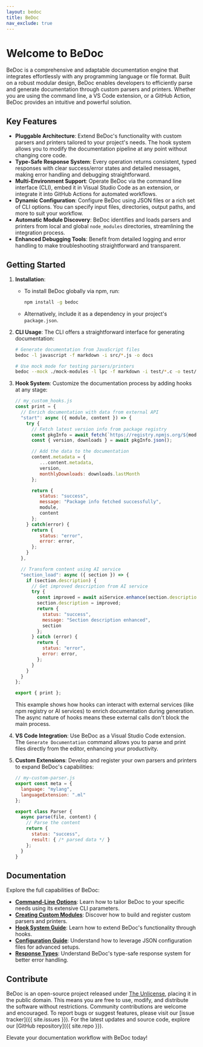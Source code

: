```yaml
---
layout: bedoc
title: BeDoc
nav_exclude: true
---
```


# Welcome to BeDoc

BeDoc is a comprehensive and adaptable documentation engine that integrates
effortlessly with any programming language or file format. Built on a robust
modular design, BeDoc enables developers to efficiently parse and generate
documentation through custom parsers and printers. Whether you are using the
command line, a VS Code extension, or a GitHub Action, BeDoc provides an intuitive
and powerful solution.

## Key Features

- **Pluggable Architecture**: Extend BeDoc's functionality with custom parsers and
  printers tailored to your project's needs. The hook system allows you to modify
  the documentation pipeline at any point without changing core code.
- **Type-Safe Response System**: Every operation returns consistent, typed
  responses with clear success/error states and detailed messages, making error
  handling and debugging straightforward.
- **Multi-Environment Support**: Operate BeDoc via the command line interface
  (CLI), embed it in Visual Studio Code as an extension, or integrate it into
  GitHub Actions for automated workflows.
- **Dynamic Configuration**: Configure BeDoc using JSON files or a rich set of CLI
  options. You can specify input files, directories, output paths, and more to
  suit your workflow.
- **Automatic Module Discovery**: BeDoc identifies and loads parsers and printers
  from local and global `node_modules` directories, streamlining the integration
  process.
- **Enhanced Debugging Tools**: Benefit from detailed logging and error handling
  to make troubleshooting straightforward and transparent.

## Getting Started

1. **Installation**:
   - To install BeDoc globally via npm, run:
     ```bash
     npm install -g bedoc
     ```
   - Alternatively, include it as a dependency in your project's `package.json`.

2. **CLI Usage**:
   The CLI offers a straightforward interface for generating documentation:
   ```bash
   # Generate documentation from JavaScript files
   bedoc -l javascript -f markdown -i src/*.js -o docs

   # Use mock mode for testing parsers/printers
   bedoc --mock ./mock-modules -l lpc -f markdown -i test/*.c -o test/docs
   ```

3. **Hook System**:
   Customize the documentation process by adding hooks at any stage:
   ```javascript
   // my_custom_hooks.js
   const print = {
     // Enrich documentation with data from external API
     "start": async ({ module, content }) => {
       try {
         // Fetch latest version info from package registry
         const pkgInfo = await fetch(`https://registry.npmjs.org/${module}`);
         const { version, downloads } = await pkgInfo.json();

         // Add the data to the documentation
         content.metadata = {
            ...content.metadata,
            version,
            monthlyDownloads: downloads.lastMonth
         };

         return {
            status: "success",
            message: "Package info fetched successfully",
            module,
            content
         };
       } catch(error) {
         return {
            status: "error",
            error: error,
         };
       }
     },

     // Transform content using AI service
     "section_load": async ({ section }) => {
       if (section.description) {
         // Get improved description from AI service
         try {
           const improved = await aiService.enhance(section.description);
           section.description = improved;
           return {
             status: "success",
             message: "Section description enhanced",
             section
           };
         } catch (error) {
           return {
             status: "error",
             error: error,
           };
         }
       }
     }
   };

   export { print };
   ```

   This example shows how hooks can interact with external services (like npm
   registry or AI services) to enrich documentation during generation. The async
   nature of hooks means these external calls don't block the main process.

4. **VS Code Integration**:
   Use BeDoc as a Visual Studio Code extension. The `Generate Documentation`
   command allows you to parse and print files directly from the editor,
   enhancing your productivity.

5. **Custom Extensions**:
   Develop and register your own parsers and printers to expand BeDoc's
   capabilities:
   ```javascript
   // my-custom-parser.js
   export const meta = {
     language: "mylang",
     languageExtension: ".ml"
   };

   export class Parser {
     async parse(file, content) {
       // Parse the content
       return {
         status: "success",
         result: { /* parsed data */ }
       };
     }
   }
   ```

## Documentation

Explore the full capabilities of BeDoc:

- **[Command-Line Options](#)**: Learn how to tailor BeDoc to your specific needs
  using its extensive CLI parameters.
- **[Creating Custom Modules](#)**: Discover how to build and register custom
  parsers and printers.
- **[Hook System Guide](#)**: Learn how to extend BeDoc's functionality through
  hooks.
- **[Configuration Guide](#)**: Understand how to leverage JSON configuration
  files for advanced setups.
- **[Response Types](#)**: Understand BeDoc's type-safe response system for
  better error handling.

## Contribute

BeDoc is an open-source project released under [The Unlicense](https://unlicense.org),
placing it in the public domain. This means you are free to use, modify, and
distribute the software without restrictions. Community contributions are welcome
and encouraged. To report bugs or suggest features, please visit our
[issue tracker]({{ site.issues }}). For the latest updates and source code,
explore our [GitHub repository]({{ site.repo }}).

Elevate your documentation workflow with BeDoc today!
